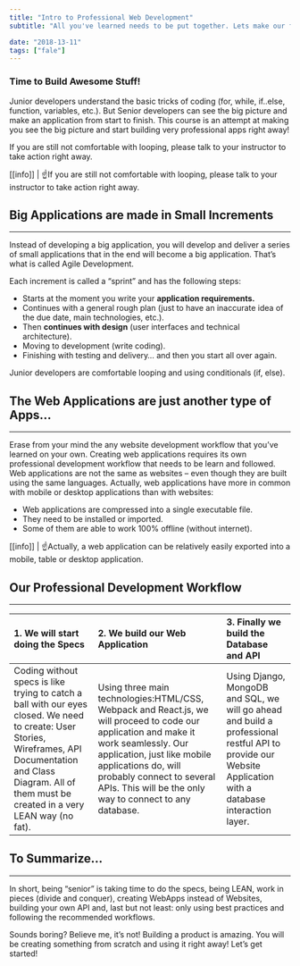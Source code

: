 ```yaml
---
title: "Intro to Professional Web Development"
subtitle: "All you've learned needs to be put together. Lets make our first entire professional application!"

date: "2018-13-11"
tags: ["fale"]
---
```


### Time to Build Awesome Stuff!

Junior developers understand the basic tricks of coding (for, while, if..else, function, variables, etc.).  But Senior developers can see the big picture and make an application from start to finish.  This course is an attempt at making you see the big picture and start building very professional apps right away!


If you are still not comfortable with looping, please talk to your instructor to take action right away.

[[info]]
| :point_up:If you are still not comfortable with looping, please talk to your instructor to take action right away.

## Big Applications are made in Small Increments
***

Instead of developing a big application, you will develop and deliver a series of small applications that in the end will become a big application.  That’s what is called Agile Development.

Each increment is called a “sprint” and has the following steps:

+ Starts at the moment you write your **application requirements.**
+ Continues with a general rough plan (just to have an inaccurate idea of the due date, main technologies, etc.).
+ Then **continues with design** (user interfaces and technical architecture).
+ Moving to development (write coding).
+ Finishing with testing and delivery… and then you start all over again.

Junior developers are comfortable looping and using conditionals (if, else).


## The Web Applications are just another type of Apps…
***

Erase from your mind the any website development workflow that you’ve learned on your own.   Creating web applications requires its own professional development workflow that needs to be learn and followed.  Web applications are not the same as websites – even though they are built using the same languages.  Actually, web applications have more in common with mobile or desktop applications than with websites:

+ Web applications are compressed into a single executable file.
+ They need to be installed or imported.
+ Some of them are able to work 100% offline (without internet).


[[info]]
| :point_up:Actually, a web application can be relatively easily exported into a mobile, table or desktop application.

## Our Professional Development Workflow
***

|1. We will start doing the Specs     |2. We build our Web Application       |3. Finally we build the Database and API     |
|:------------------|:--------------|:-----------------|
|Coding without specs is like trying to catch a ball with our eyes closed.  We need to create: User Stories, Wireframes, API Documentation and Class Diagram. All of them must be created in a very LEAN way (no fat).     |Using three main technologies:HTML/CSS, Webpack and React.js, we will proceed to code our application and make it work seamlessly.  Our application, just like mobile applications do, will probably connect to several APIs.  This will be the only way to connect to any database.       |Using Django, MongoDB and SQL, we will go ahead and build a professional restful API to provide our Website Application with a database interaction layer.         |     

## To Summarize…
***

In short, being “senior” is taking time to do the specs, being LEAN, work in pieces (divide and conquer), creating WebApps instead of Websites, building your own API and, last but not least: only using best practices and following the recommended workflows.

Sounds boring?  Believe me, it’s not!  Building a product is amazing.  You will be creating something from scratch and using it right away!  Let’s get started!


